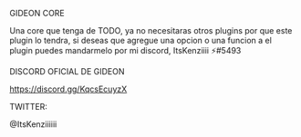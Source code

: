 GIDEON CORE

Una core que tenga de TODO, ya no necesitaras otros plugins por que este plugin lo tendra, si deseas que agregue una opcion o una funcion a el plugin puedes mandarmelo por mi discord, ItsKenziiii ⚡#5493

DISCORD OFICIAL DE GIDEON

https://discord.gg/KqcsEcuyzX

TWITTER:

@ItsKenziiiiii
